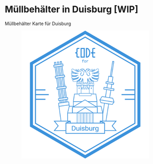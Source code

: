 # Müllbehälter in Duisburg [WIP]

Müllbehälter Karte für Duisburg

<p align="center"><img width="400" src="https://raw.githubusercontent.com/codeforduisburg/Logo/default/logo.png"></p>